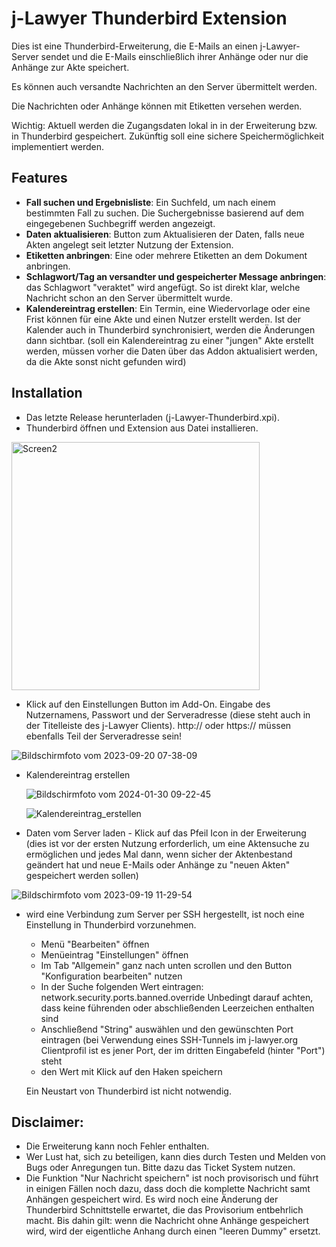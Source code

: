 # j-Lawyer Thunderbird Extension

Dies ist eine Thunderbird-Erweiterung, die E-Mails an einen j-Lawyer-Server sendet und die E-Mails einschließlich ihrer Anhänge oder nur die Anhänge zur Akte speichert. 

Es können auch versandte Nachrichten an den Server übermittelt werden.

Die Nachrichten oder Anhänge können mit Etiketten versehen werden. 

Wichtig: Aktuell werden die Zugangsdaten lokal in in der Erweiterung bzw. in Thunderbird gespeichert. Zukünftig soll eine sichere Speichermöglichkeit implementiert werden. 

## Features

- **Fall suchen und Ergebnisliste**: Ein Suchfeld, um nach einem bestimmten Fall zu suchen. Die Suchergebnisse basierend auf dem eingegebenen Suchbegriff werden angezeigt.
- **Daten aktualisieren**: Button zum Aktualisieren der Daten, falls neue Akten angelegt seit letzter Nutzung der Extension.
- **Etiketten anbringen**: Eine oder mehrere Etiketten an dem Dokument anbringen.
- **Schlagwort/Tag an versandter und gespeicherter Message anbringen**: das Schlagwort "veraktet" wird angefügt. So ist direkt klar, welche Nachricht schon an den Server übermittelt wurde.
- **Kalendereintrag erstellen**: Ein Termin, eine Wiedervorlage oder eine Frist können für eine Akte und einen Nutzer erstellt werden. Ist der Kalender auch in Thunderbird synchronisiert, werden die Änderungen dann sichtbar. (soll ein Kalendereintrag zu einer "jungen" Akte erstellt werden, müssen vorher die Daten über das Addon aktualisiert werden, da die Akte sonst nicht gefunden wird)

## Installation
- Das letzte Release herunterladen (j-Lawyer-Thunderbird.xpi). 
- Thunderbird öffnen und Extension aus Datei installieren.

<img width="397" alt="Screen2" src="https://github.com/jlawyerorg/j-lawyer-tbaddon/assets/71747937/976805db-ff94-425e-a710-43c40f568fd8">

- Klick auf den Einstellungen Button im Add-On. Eingabe des Nutzernamens, Passwort und der Serveradresse (diese steht auch in der Titelleiste des j-Lawyer Clients). http:// oder https:// müssen ebenfalls Teil der Serveradresse sein! 

![Bildschirmfoto vom 2023-09-20 07-38-09](https://github.com/jlawyerorg/j-lawyer-tbaddon/assets/71747937/a2b2c2b4-bdec-4b14-b94a-ab15f33676e3)

- Kalendereintrag erstellen
  
  ![Bildschirmfoto vom 2024-01-30 09-22-45](https://github.com/jlawyerorg/j-lawyer-tbaddon/assets/71747937/686c4693-4e56-49d4-9bc0-21b0cb4beca6)
  
  ![Kalendereintrag_erstellen](https://github.com/jlawyerorg/j-lawyer-tbaddon/assets/71747937/4531ba6d-f8ee-4ce5-8843-c748c2d5df87)



- Daten vom Server laden - Klick auf das Pfeil Icon in der Erweiterung (dies ist vor der ersten Nutzung erforderlich, um eine Aktensuche zu ermöglichen und jedes Mal dann, wenn sicher der Aktenbestand geändert hat und neue E-Mails oder Anhänge zu "neuen Akten" gespeichert werden sollen)
  
![Bildschirmfoto vom 2023-09-19 11-29-54](https://github.com/jlawyerorg/j-lawyer-tbaddon/assets/71747937/43b2c296-bb85-4b62-9ddb-70355075aaf1)

- wird eine Verbindung zum Server per SSH hergestellt, ist noch eine Einstellung in Thunderbird vorzunehmen.

    - Menü "Bearbeiten" öffnen
    - Menüeintrag "Einstellungen" öffnen
    - Im Tab "Allgemein" ganz nach unten scrollen und den Button "Konfiguration bearbeiten" nutzen
    - In der Suche folgenden Wert eintragen: network.security.ports.banned.override    Unbedingt darauf achten, dass keine führenden oder abschließenden Leerzeichen enthalten sind
    - Anschließend "String" auswählen und den gewünschten Port eintragen (bei Verwendung eines SSH-Tunnels im j-lawyer.org Clientprofil ist es jener Port, der im dritten Eingabefeld (hinter "Port") steht
    - den Wert mit Klick auf den Haken speichern
    
    Ein Neustart von Thunderbird ist nicht notwendig.

## Disclaimer:
- Die Erweiterung kann noch Fehler enthalten. 
- Wer Lust hat, sich zu beteiligen, kann dies durch Testen und Melden von Bugs oder Anregungen tun. Bitte dazu das Ticket System nutzen.   
- Die Funktion "Nur Nachricht speichern" ist noch provisorisch und führt in einigen Fällen noch dazu, dass doch die komplette Nachricht samt Anhängen gespeichert wird. Es wird noch eine Änderung der Thunderbird Schnittstelle erwartet, die das Provisorium entbehrlich macht. Bis dahin gilt: wenn die Nachricht ohne Anhänge gespeichert wird, wird der eigentliche Anhang durch einen "leeren Dummy" ersetzt.
